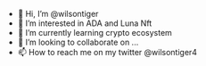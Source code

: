 - 👋 Hi, I’m @wilsontiger
- 👀 I’m interested in ADA and Luna Nft 
- 🌱 I’m currently learning crypto ecosystem 
- 💞️ I’m looking to collaborate on ...
- 📫 How to reach me on my twitter @wilsontiger4 

<!---
wilsontiger/wilsontiger is a ✨ special ✨ repository because its `README.md` (this file) appears on your GitHub profile.
You can click the Preview link to take a look at your changes.
--->
